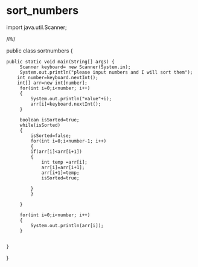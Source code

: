 # sort_numbers
import java.util.Scanner;

/*lili*/


public class sortnumbers {

	public static void main(String[] args) {
		 Scanner keyboard= new Scanner(System.in);
		 System.out.println("please input numbers and I will sort them");
		int number=keyboard.nextInt();
		int[] arr=new int[number];
		 for(int i=0;i<number; i++)
		 {
			 System.out.println("value"+i);
			 arr[i]=keyboard.nextInt();
		 }
		 
		 boolean isSorted=true;
		 while(isSorted) 
		 {
			 isSorted=false;
			 for(int i=0;i<number-1; i++)
			 {
			 if(arr[i]<arr[i+1])
			 {
				 int temp =arr[i];
				 arr[i]=arr[i+1];
				 arr[i+1]=temp;
				 isSorted=true;
				 
			 }
			 }
			 
		 }
		 
		 for(int i=0;i<number; i++)
		 {
			 System.out.println(arr[i]);
		 }
			 

	}

}
